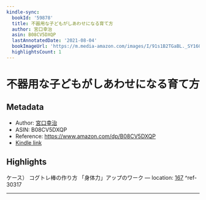 ```yaml
---
kindle-sync:
  bookId: '59878'
  title: 不器用な子どもがしあわせになる育て方
  author: 宮口幸治
  asin: B08CV5DXQP
  lastAnnotatedDate: '2021-08-04'
  bookImageUrl: 'https://m.media-amazon.com/images/I/91s1B2TGaBL._SY160.jpg'
  highlightsCount: 1
---
```

# 不器用な子どもがしあわせになる育て方
## Metadata
* Author: [宮口幸治](https://www.amazon.comundefined)
* ASIN: B08CV5DXQP
* Reference: https://www.amazon.com/dp/B08CV5DXQP
* [Kindle link](kindle://book?action=open&asin=B08CV5DXQP)

## Highlights
ケース） コグトレ棒の作り方 「身体力」アップのワーク — location: [167](kindle://book?action=open&asin=B08CV5DXQP&location=167) ^ref-30317

---
